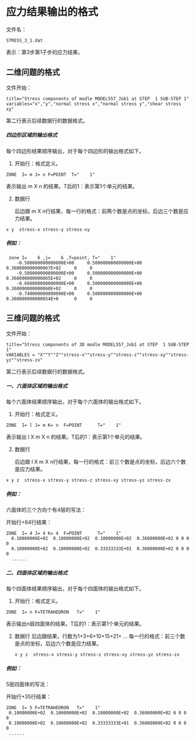 # 应力结果输出的格式

文件名：

```
STRESS_3_1.dat
```

表示：第3步第1子步的应力结果。



## 二维问题的格式

文件开始：

```
title="Stress components of modle MODEL557_Job1 at STEP  1 SUB-STEP 1"
variables="x","y","normal stress x","normal stress y","shear stress xy"
```

第二行表示后续数据行的数据格式。

##### 四边形区域的输出格式

每个四边形结果顺序输出，对于每个四边形的输出格式如下。

1. 开始行：格式定义。

```
ZONE  I= m J= n F=POINT  T="    1"
```

表示输出 m X n 的结果。T后的1：表示第1个单元的结果。

2. 数据行

   后边跟 m X n行结果，每一行的格式：前两个数是点的坐标，后边三个数是应力结果。

```
x y  stress-x stress-y stress-xy
```

##### 例如：

```
 zone I=    6 ,j=    6 ,f=point, T="    1"
    -0.500000000000000E+00     0.500000000000000E+00     0.360000000000067E+02     0     0
    -0.580000000000000E+00     0.500000000000000E+00     0.360000000000065E+02     0     0
    -0.660000000000000E+00     0.500000000000000E+00     0.360000000000060E+02     0     0
    -0.740000000000000E+00     0.500000000000000E+00     0.360000000000054E+0      0     0
```



## 三维问题的格式

文件开始：

```
title="Stress components of 3D modle MODEL557_Job1 at STEP  1 SUB-STEP 1"
VARIABLES = "X""Y""Z""stress-x""stress-y""stress-z""stress-xy""stress-yz""stress-zx"
```

第二行表示后续数据行的数据格式。

##### 一、六面体区域的输出格式

每个六面体结果顺序输出，对于每个六面体的输出格式如下。

1. 开始行：格式定义。

```
ZONE  I= l J= m K= n  F=POINT      T="    1"
```

表示输出 l X m X n 的结果。T后的1：表示第1个单元的结果。

2. 数据行

   后边跟 l X m X n行结果，每一行的格式：前三个数是点的坐标，后边六个数是应力结果。

```
x y z  stress-x stress-y stress-z stress-xy stress-yz stress-zx 
```

##### 例如：

六面体的三个方向个有4层的写法：

开始行+64行结果： 

```
ZONE  I= 4 J= 4 K= 4  F=POINT      T="    1"
  0.10000000E+02  0.10000000E+02  0.10000000E+02  0.36000000E+02 0 0 0 0
  0.10000000E+02  0.10000000E+02  0.33333333E+01  0.36000000E+02 0 0 0 0 
  ......
```

  

##### 二、四面体区域的输出格式

每个四面体结果顺序输出，对于每个四面体的输出格式如下。

1. 开始行：格式定义。

```
ZONE  I= n F=TETRAHEDRON   T="    1"
```

表示输出n层四面体的结果。T后的1：表示第1个单元的结果。

2. 数据行
   后边跟结果，行数为1+3+6+10+15+21+ ...
   每一行的格式：前三个数是点的坐标，后边六个数是应力结果。

   ```
   x y z  stress-x stress-y stress-z stress-xy stress-yz stress-zx 
   ```

##### 例如：

5层四面体的写法：

开始行+35行结果：

```
ZONE  I= 5 F=TETRAHEDRON   T="    1"
 0.10000000E+02  0.10000000E+02  0.10000000E+02  0.36000000E+02 0 0 0 0
 0.10000000E+02  0.10000000E+02  0.33333333E+01  0.36000000E+02 0 0 0 0 
 ......
```

